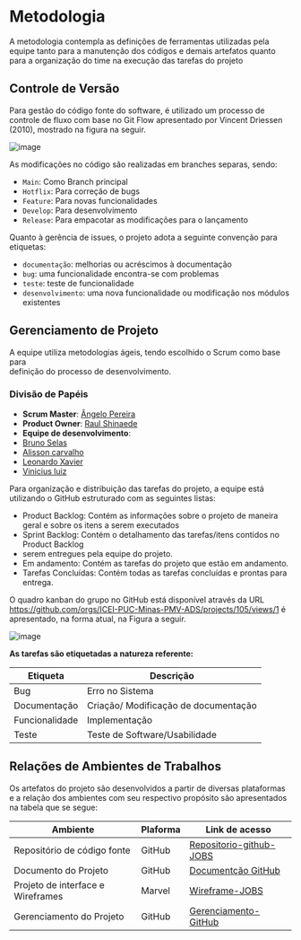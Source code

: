 
# Metodologia

A metodologia contempla as definições de ferramentas utilizadas pela equipe tanto para a manutenção dos códigos e demais artefatos quanto para a organização do time na execução das tarefas do projeto

## Controle de Versão

Para gestão do código fonte do software, é utilizado um processo de controle de fluxo com base no Git Flow apresentado por Vincent Driessen (2010), mostrado na figura na seguir.

![image](https://user-images.githubusercontent.com/101372729/193473345-bee33e04-b0a0-4e71-bbff-68742751d042.png)


As modificações no código são realizadas em branches separas, sendo:

- `Main`: Como Branch principal
- `Hotflix`: Para correção de bugs
- `Feature`: Para novas funcionalidades
- `Develop`: Para desenvolvimento
- `Release`: Para empacotar as modificações para o lançamento 

Quanto à gerência de issues, o projeto adota a seguinte convenção para
etiquetas:

- `documentação`: melhorias ou acréscimos à documentação
- `bug`: uma funcionalidade encontra-se com problemas
- `teste`: teste de funcionalidade
- `desenvolvimento`: uma nova funcionalidade ou modificação nos módulos existentes

## Gerenciamento de Projeto

A equipe utiliza metodologias ágeis, tendo escolhido o Scrum como base para  
definição do processo de desenvolvimento.

### Divisão de Papéis

- **Scrum Master**: [Ângelo Pereira](https://github.com/Angelorod27)
- **Product Owner**: [Raul Shinaede](https://github.com/RaulShinaede)
- **Equipe de desenvolvimento**:
- [Bruno Selas](https://github.com/brunosellas)
- [Alisson carvalho](https://github.com/alessaocarvalho)
- [Leonardo Xavier](https://github.com/LeoXavier13)
- [Vinicius luiz](https://github.com/viniciussluiz)

Para organização e distribuição das tarefas do projeto, a equipe está utilizando o GitHub estruturado com as seguintes listas:

- Product Backlog: Contém as informações sobre o projeto de maneira geral e sobre os itens a serem executados
- Sprint Backlog: Contém o detalhamento das tarefas/itens contidos no Product Backlog
- serem entregues pela equipe do projeto.
- Em andamento: Contém as tarefas do projeto que estão em andamento.
- Tarefas Concluídas: Contém todas as tarefas concluídas e prontas para entrega.

O quadro kanban do grupo no GitHub está disponível através da URL https://github.com/orgs/ICEI-PUC-Minas-PMV-ADS/projects/105/views/1 é apresentado, na forma atual, na Figura a seguir.

![image](https://user-images.githubusercontent.com/101372729/193473783-e41cf555-f6db-497d-87e2-229ff004121a.png)

**As tarefas são etiquetadas a natureza referente:**

|Etiqueta | Descrição | 
| ---------| --------- |
| Bug | Erro no Sistema |
| Documentação| Criação/ Modificação de documentação|
| Funcionalidade| Implementação | Atualização de Funcionalidade| 
| Teste| Teste de Software/Usabilidade|

## Relações de Ambientes de Trabalhos 

Os artefatos do projeto são desenvolvidos a partir de diversas plataformas e a relação dos ambientes com seu respectivo propósito são apresentados na tabela que se segue:

| Ambiente | Plaforma | Link de acesso |
| ----- | --------- | -------- |
| Repositório de código fonte | GitHub | [Repositorio-github-JOBS](https://github.com/ICEI-PUC-Minas-PMV-ADS/pmv-ads-2022-2-e2-proj-int-t8-jobs)|
| Documento do Projeto | GitHub | [Documentção GitHub](https://github.com/ICEI-PUC-Minas-PMV-ADS/pmv-ads-2022-2-e2-proj-int-t8-jobs/tree/main/docs)|
| Projeto de interface e Wireframes | Marvel | [Wireframe-JOBS](https://marvelapp.com/prototype/65hdfcd)
| Gerenciamento do Projeto | GitHub | [Gerenciamento-GitHub](https://github.com/orgs/ICEI-PUC-Minas-PMV-ADS/projects/105)




